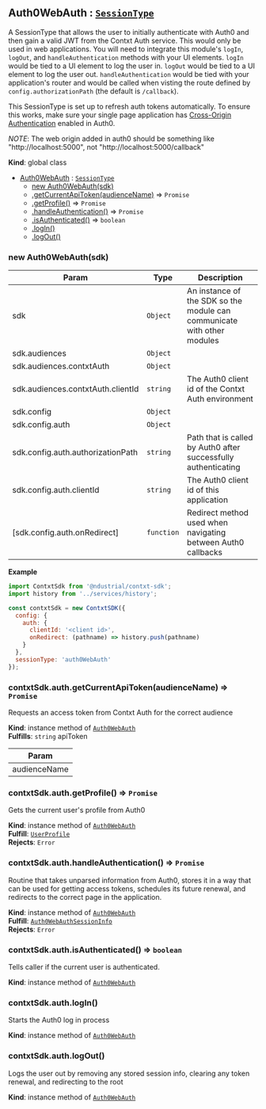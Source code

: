 <a name="Auth0WebAuth"></a>

## Auth0WebAuth : [<code>SessionType</code>](./Typedefs.md#SessionType)
A SessionType that allows the user to initially authenticate with Auth0 and then gain a valid JWT
from the Contxt Auth service. This would only be used in web applications. You will need to
integrate this module's `logIn`, `logOut`, and `handleAuthentication` methods with your UI
elements. `logIn` would be tied to a UI element to log the user in. `logOut` would be tied to a
UI element to log the user out. `handleAuthentication` would be tied with your application's
router and would be called when visting the route defined by `config.authorizationPath` (the
default is `/callback`).

This SessionType is set up to refresh auth tokens automatically. To ensure this works, make sure
your single page application has [Cross-Origin Authentication](https://auth0.com/docs/cross-origin-authentication#configure-your-application-for-cross-origin-authentication)
enabled in Auth0.

*NOTE*: The web origin added in auth0 should be something like
"http://localhost:5000", not "http://localhost:5000/callback"

**Kind**: global class  

* [Auth0WebAuth](#Auth0WebAuth) : [<code>SessionType</code>](./Typedefs.md#SessionType)
    * [new Auth0WebAuth(sdk)](#new_Auth0WebAuth_new)
    * [.getCurrentApiToken(audienceName)](#Auth0WebAuth+getCurrentApiToken) ⇒ <code>Promise</code>
    * [.getProfile()](#Auth0WebAuth+getProfile) ⇒ <code>Promise</code>
    * [.handleAuthentication()](#Auth0WebAuth+handleAuthentication) ⇒ <code>Promise</code>
    * [.isAuthenticated()](#Auth0WebAuth+isAuthenticated) ⇒ <code>boolean</code>
    * [.logIn()](#Auth0WebAuth+logIn)
    * [.logOut()](#Auth0WebAuth+logOut)

<a name="new_Auth0WebAuth_new"></a>

### new Auth0WebAuth(sdk)

| Param | Type | Description |
| --- | --- | --- |
| sdk | <code>Object</code> | An instance of the SDK so the module can communicate with other modules |
| sdk.audiences | <code>Object</code> |  |
| sdk.audiences.contxtAuth | <code>Object</code> |  |
| sdk.audiences.contxtAuth.clientId | <code>string</code> | The Auth0 client id of the   Contxt Auth environment |
| sdk.config | <code>Object</code> |  |
| sdk.config.auth | <code>Object</code> |  |
| sdk.config.auth.authorizationPath | <code>string</code> | Path that is called by Auth0 after   successfully authenticating |
| sdk.config.auth.clientId | <code>string</code> | The Auth0 client id of this application |
| [sdk.config.auth.onRedirect] | <code>function</code> | Redirect method used when navigating between   Auth0 callbacks |

**Example**  
```js
import ContxtSdk from '@ndustrial/contxt-sdk';
import history from '../services/history';

const contxtSdk = new ContxtSDK({
  config: {
    auth: {
      clientId: '<client id>',
      onRedirect: (pathname) => history.push(pathname)
    }
  },
  sessionType: 'auth0WebAuth'
});
```
<a name="Auth0WebAuth+getCurrentApiToken"></a>

### contxtSdk.auth.getCurrentApiToken(audienceName) ⇒ <code>Promise</code>
Requests an access token from Contxt Auth for the correct audience

**Kind**: instance method of [<code>Auth0WebAuth</code>](#Auth0WebAuth)  
**Fulfills**: <code>string</code> apiToken  

| Param |
| --- |
| audienceName | 

<a name="Auth0WebAuth+getProfile"></a>

### contxtSdk.auth.getProfile() ⇒ <code>Promise</code>
Gets the current user's profile from Auth0

**Kind**: instance method of [<code>Auth0WebAuth</code>](#Auth0WebAuth)  
**Fulfill**: [<code>UserProfile</code>](./Typedefs.md#UserProfile)  
**Rejects**: <code>Error</code>  
<a name="Auth0WebAuth+handleAuthentication"></a>

### contxtSdk.auth.handleAuthentication() ⇒ <code>Promise</code>
Routine that takes unparsed information from Auth0, stores it in a way that
can be used for getting access tokens, schedules its future renewal, and
redirects to the correct page in the application.

**Kind**: instance method of [<code>Auth0WebAuth</code>](#Auth0WebAuth)  
**Fulfill**: [<code>Auth0WebAuthSessionInfo</code>](./Typedefs.md#Auth0WebAuthSessionInfo)  
**Rejects**: <code>Error</code>  
<a name="Auth0WebAuth+isAuthenticated"></a>

### contxtSdk.auth.isAuthenticated() ⇒ <code>boolean</code>
Tells caller if the current user is authenticated.

**Kind**: instance method of [<code>Auth0WebAuth</code>](#Auth0WebAuth)  
<a name="Auth0WebAuth+logIn"></a>

### contxtSdk.auth.logIn()
Starts the Auth0 log in process

**Kind**: instance method of [<code>Auth0WebAuth</code>](#Auth0WebAuth)  
<a name="Auth0WebAuth+logOut"></a>

### contxtSdk.auth.logOut()
Logs the user out by removing any stored session info, clearing any token
renewal, and redirecting to the root

**Kind**: instance method of [<code>Auth0WebAuth</code>](#Auth0WebAuth)  
